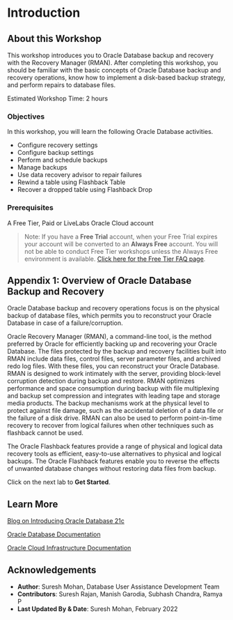 # Introduction

## About this Workshop
This workshop introduces you to Oracle Database backup and recovery with the Recovery Manager (RMAN). After completing this workshop, you should be familiar with the basic concepts of Oracle Database backup and recovery operations, know how to implement a disk-based backup strategy, and perform repairs to database files.

Estimated Workshop Time: 2 hours

### Objectives
In this workshop, you will learn the following Oracle Database activities.
- Configure recovery settings
- Configure backup settings
- Perform and schedule backups
- Manage backups
- Use data recovery advisor to repair failures
- Rewind a table using Flashback Table
- Recover a dropped table using Flashback Drop

### Prerequisites
A Free Tier, Paid or LiveLabs Oracle Cloud account  

>Note: If you have a **Free Trial** account, when your Free Trial expires your account will be converted to an **Always Free** account. You will not be able to conduct Free Tier workshops unless the Always Free environment is available. [Click here for the Free Tier FAQ page](https://www.oracle.com/cloud/free/faq.html).


## Appendix 1: Overview of Oracle Database Backup and Recovery
Oracle Database backup and recovery operations focus is on the physical backup of database files, which permits you to reconstruct your Oracle Database in case of a failure/corruption.

Oracle Recovery Manager (RMAN), a command-line tool, is the method preferred by Oracle for efficiently backing up and recovering your Oracle Database. The files protected by the backup and recovery facilities built into RMAN include data files, control files, server parameter files, and archived redo log files. With these files, you can reconstruct your Oracle Database. RMAN is designed to work intimately with the server, providing block-level corruption detection during backup and restore. RMAN optimizes performance and space consumption during backup with file multiplexing and backup set compression and integrates with leading tape and storage media products. The backup mechanisms work at the physical level to protect against file damage, such as the accidental deletion of a data file or the failure of a disk drive. RMAN can also be used to perform point-in-time recovery to recover from logical failures when other techniques such as flashback cannot be used.

The Oracle Flashback features provide a range of physical and logical data recovery tools as efficient, easy-to-use alternatives to physical and logical backups. The Oracle Flashback features enable you to reverse the effects of unwanted database changes without restoring data files from backup.

Click on the next lab to **Get Started**.


## Learn More

[Blog on Introducing Oracle Database 21c](https://blogs.oracle.com/database/introducing-oracle-database-21c)

[Oracle Database Documentation](https://docs.oracle.com/en/database/oracle/oracle-database/index.html)

[Oracle Cloud Infrastructure Documentation](https://docs.oracle.com/en-us/iaas/Content/Identity/Concepts/overview.htm)


## Acknowledgements
- **Author**: Suresh Mohan, Database User Assistance Development Team
- **Contributors**: Suresh Rajan, Manish Garodia, Subhash Chandra, Ramya P
- **Last Updated By & Date**: Suresh Mohan, February 2022
